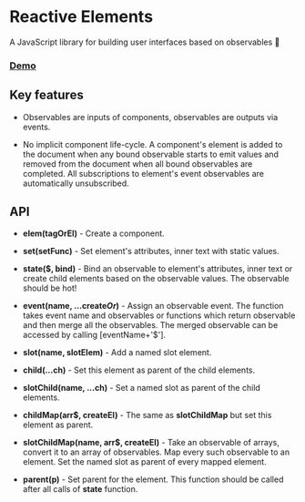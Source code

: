 # Reactive Elements

A JavaScript library for building user interfaces based on observables 🚀 
### [Demo](https://es-repo.github.io/reactive-elements/demo/dist/) 

## Key features

- Observables are inputs of components, observables are outputs via events.

- No implicit component life-cycle. A component's element is added to the document when any bound observable starts to emit values and removed from the document when all bound observables are completed. All subscriptions to element's event observables are automatically unsubscribed.



## API

- **elem(tagOrEl)** - Create a component.

- **set(setFunc)** - Set element's attributes, inner text with static values.

- **state($, bind)** - Bind an observable to element's attributes, inner text or create child elements based on the observable values. The observable should be hot!

- **event(name, ...create$Or$)** - Assign an observable event. The function takes event name and observables or functions which return observable and then merge all the observables. The merged observable can be accessed by calling [eventName+'$'].

- **slot(name, slotElem)** - Add a named slot element.

- **child(...ch)** - Set this element as parent of the child elements.

- **slotChild(name, ...ch)** - Set a named slot as parent of the child elements.

- **childMap(arr$, createEl)** - The same as **slotChildMap** but set this element as parent. 

- **slotChildMap(name, arr$, createEl)** - Take an observable of arrays, convert it to an array of observables. Map every such observable to an element. Set the named slot as parent of every mapped element.

- **parent(p)** - Set parent for the element. This function should be called after all calls of **state** function.
